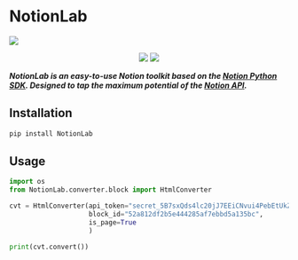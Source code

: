 # NotionLab

![](https://i.postimg.cc/4yLS0xBN/Notion-Lab.png)

<div align="center">

![](https://img.shields.io/pypi/v/NotionLab?style=flat-square)
![](https://img.shields.io/github/v/tag/ElaBosak233/NotionLab?include_prereleases&style=flat-square)

</div>
 
***NotionLab is an easy-to-use Notion toolkit based on the [Notion Python SDK](https://github.com/ramnes/notion-sdk-py).
Designed to tap the maximum potential of the [Notion API](https://developers.notion.com/).***

## Installation

```bash
pip install NotionLab
```

## Usage

```python
import os
from NotionLab.converter.block import HtmlConverter

cvt = HtmlConverter(api_token="secret_5B7sxQds4lc20jJ7EEiCNvui4PebEtUkZYVhgNIOJ3i",
                    block_id="52a812df2b5e444285af7ebbd5a135bc",
                    is_page=True
                    )

print(cvt.convert())
```